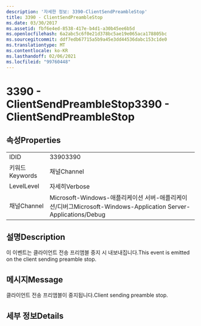 ```yaml
---
description: '자세한 정보: 3390-ClientSendPreambleStop'
title: 3390 - ClientSendPreambleStop
ms.date: 03/30/2017
ms.assetid: fbf6e4ed-8538-417e-b4d1-a30b45ee6b5d
ms.openlocfilehash: 6a2abc5c6f0e21d378bc5ae19e065aca178805bc
ms.sourcegitcommit: ddf7edb67715a5b9a45e3dd44536dabc153c1de0
ms.translationtype: MT
ms.contentlocale: ko-KR
ms.lasthandoff: 02/06/2021
ms.locfileid: "99760448"
---
```

# <a name="3390---clientsendpreamblestop"></a><span data-ttu-id="f561d-103">3390 - ClientSendPreambleStop</span><span class="sxs-lookup"><span data-stu-id="f561d-103">3390 - ClientSendPreambleStop</span></span>

## <a name="properties"></a><span data-ttu-id="f561d-104">속성</span><span class="sxs-lookup"><span data-stu-id="f561d-104">Properties</span></span>  
  
|||  
|-|-|  
|<span data-ttu-id="f561d-105">ID</span><span class="sxs-lookup"><span data-stu-id="f561d-105">ID</span></span>|<span data-ttu-id="f561d-106">3390</span><span class="sxs-lookup"><span data-stu-id="f561d-106">3390</span></span>|  
|<span data-ttu-id="f561d-107">키워드</span><span class="sxs-lookup"><span data-stu-id="f561d-107">Keywords</span></span>|<span data-ttu-id="f561d-108">채널</span><span class="sxs-lookup"><span data-stu-id="f561d-108">Channel</span></span>|  
|<span data-ttu-id="f561d-109">Level</span><span class="sxs-lookup"><span data-stu-id="f561d-109">Level</span></span>|<span data-ttu-id="f561d-110">자세히</span><span class="sxs-lookup"><span data-stu-id="f561d-110">Verbose</span></span>|  
|<span data-ttu-id="f561d-111">채널</span><span class="sxs-lookup"><span data-stu-id="f561d-111">Channel</span></span>|<span data-ttu-id="f561d-112">Microsoft-Windows-애플리케이션 서버-애플리케이션/디버그</span><span class="sxs-lookup"><span data-stu-id="f561d-112">Microsoft-Windows-Application Server-Applications/Debug</span></span>|  
  
## <a name="description"></a><span data-ttu-id="f561d-113">설명</span><span class="sxs-lookup"><span data-stu-id="f561d-113">Description</span></span>  

 <span data-ttu-id="f561d-114">이 이벤트는 클라이언트 전송 프리앰블 중지 시 내보내집니다.</span><span class="sxs-lookup"><span data-stu-id="f561d-114">This event is emitted on the client sending preamble stop.</span></span>  
  
## <a name="message"></a><span data-ttu-id="f561d-115">메시지</span><span class="sxs-lookup"><span data-stu-id="f561d-115">Message</span></span>  

 <span data-ttu-id="f561d-116">클라이언트 전송 프리앰블이 중지됩니다.</span><span class="sxs-lookup"><span data-stu-id="f561d-116">Client sending preamble stop.</span></span>  
  
## <a name="details"></a><span data-ttu-id="f561d-117">세부 정보</span><span class="sxs-lookup"><span data-stu-id="f561d-117">Details</span></span>
